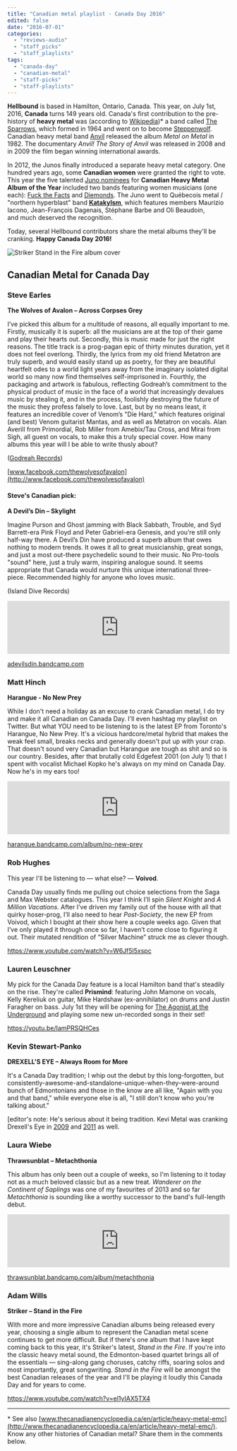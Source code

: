 ```yaml
---
title: "Canadian metal playlist - Canada Day 2016"
edited: false
date: "2016-07-01"
categories:
  - "reviews-audio"
  - "staff_picks"
  - "staff_playlists"
tags:
  - "canada-day"
  - "canadian-metal"
  - "staff-picks"
  - "staff-playlists"
---
```


**Hellbound** is based in Hamilton, Ontario, Canada. This year, on July 1st, 2016, **Canada** turns 149 years old. Canada's first contribution to the pre-history of **heavy metal** was (according to [Wikipedia](https://en.wikipedia.org/wiki/Canadian_heavy_metal))\* a band called [The Sparrows](https://en.wikipedia.org/wiki/The_Sparrows_(band)), which formed in 1964 and went on to become [Steppenwolf](http://steppenwolf.com/). Canadian heavy metal band [Anvil](http://my.tbaytel.net/tgallo/anvil/) released the album _Metal on Metal_ in 1982. The documentary _Anvil! The Story of Anvil_ was released in 2008 and in 2009 the film began winning international awards.

In 2012, the Junos finally introduced a separate heavy metal category. One hundred years ago, some **Canadian women** were granted the right to vote. This year the five talented [Juno nominees](http://junoawards.ca/nominees/) for **Canadian Heavy Metal Album of the Year** included two bands featuring women musicians (one each): [Fuck the Facts](https://fuckthefacts.bandcamp.com/) and [Diemonds](http://diemonds.net/). The Juno went to Québecois metal / "northern hyperblast" band **[Katakylsm](http://kataklysm.ca/)**, which features members Maurizio Iacono, Jean-François Dagenais, Stéphane Barbe and Oli Beaudoin, and much deserved the recognition.

Today, several Hellbound contributors share the metal albums they'll be cranking. **Happy Canada Day 2016!**

![Striker Stand in the Fire album cover](https://hellbound.ca/wp-content/uploads/2016/07/album-cover-striker-stand-in-the-fire-2016.jpg)

## Canadian Metal for Canada Day

### Steve Earles

**The Wolves of Avalon – Across Corpses Grey** 

I’ve picked this album for a multitude of reasons, all equally important to me. Firstly, musically it is superb: all the musicians are at the top of their game and play their hearts out. Secondly, this is music made for just the right reasons. The title track is a prog-pagan epic of thirty minutes duration, yet it does not feel overlong. Thirdly, the lyrics from my old friend Metatron are truly superb, and would easily stand up as poetry, for they are beautiful heartfelt odes to a world light years away from the imaginary isolated digital world so many now find themselves self-imprisoned in. Fourthly, the packaging and artwork is fabulous, reflecting Godreah’s commitment to the physical product of music in the face of a world that increasingly devalues music by stealing it, and in the process, foolishly destroying the future of the music they profess falsely to love. Last, but by no means least, it features an incredible cover of Venom’s "Die Hard," which features original (and best) Venom guitarist Mantas, and as well as Metatron on vocals. Alan Averill from Primordial, Rob Miller from Amebix/Tau Cross, and Mirai from Sigh, all guest on vocals, to make this a truly special cover. How many albums this year will I be able to write thusly about?

([Godreah Records](http://www.godreah.com))

[www.facebook.com/thewolvesofavalon](http://www.facebook.com/thewolvesofavalon)

#### Steve's Canadian pick:

**A Devil’s Din – Skylight**

Imagine Purson and Ghost jamming with Black Sabbath, Trouble, and Syd Barrett-era Pink Floyd and Peter Gabriel-era Genesis, and you’re still only half-way there. A Devil’s Din have produced a superb album that owes nothing to modern trends. It owes it all to great musicianship, great songs, and just a most out-there psychedelic sound to their music. No Pro-tools "sound" here, just a truly warm, inspiring analogue sound. It seems appropriate that Canada would nurture this unique international three-piece. Recommended highly for anyone who loves music.

(Island Dive Records)

<iframe style="border: 0; width: 100%; height: 120px;" src="https://bandcamp.com/EmbeddedPlayer/album=3296955265/size=large/bgcol=ffffff/linkcol=0687f5/tracklist=false/artwork=small/transparent=true/" seamless=""><a href="http://adevilsdin.bandcamp.com/album/skylight">SKYLIGHT by A Devil&#39;s Din</a></iframe>

[adevilsdin.bandcamp.com](https://adevilsdin.bandcamp.com/)

### Matt Hinch

**Harangue - No New Prey**

While I don't need a holiday as an excuse to crank Canadian metal, I do try and make it all Canadian on Canada Day. I'll even hashtag my playlist on Twitter. But what YOU need to be listening to is the latest EP from Toronto's Harangue, No New Prey. It's a vicious hardcore/metal hybrid that makes the weak feel small, breaks necks and generally doesn't put up with your crap. That doesn't sound very Canadian but Harangue are tough as shit and so is our country. Besides, after that brutally cold Edgefest 2001 (on July 1) that I spent with vocalist Michael Kopko he's always on my mind on Canada Day. Now he's in my ears too!

<iframe style="border: 0; width: 100%; height: 120px;" src="https://bandcamp.com/EmbeddedPlayer/album=4047050728/size=large/bgcol=ffffff/linkcol=0687f5/tracklist=false/artwork=small/transparent=true/" seamless=""><a href="http://harangue.bandcamp.com/album/no-new-prey">NO NEW PREY by HARANGUE</a></iframe>

[harangue.bandcamp.com/album/no-new-prey](https://harangue.bandcamp.com/album/no-new-prey)

### Rob Hughes

This year I'll be listening to — what else? — **Voivod**.

Canada Day usually finds me pulling out choice selections from the Saga and Max Webster catalogues. This year I think I’ll spin _Silent Knight_ and _A Million Vacations_. After I’ve driven my family out of the house with all that quirky hoser-prog, I’ll also need to hear _Post-Society_, the new EP from Voivod, which I bought at their show here a couple weeks ago. Given that I’ve only played it through once so far, I haven’t come close to figuring it out. Their mutated rendition of “Silver Machine” struck me as clever though.

https://www.youtube.com/watch?v=W6Jf5l5xspc

### Lauren Leuschner

My pick for the Canada Day feature is a local Hamilton band that's steadily on the rise. They're called **Prismind**: featuring John Mamone on vocals, Kelly Kereliuk on guitar, Mike Hardshaw (ex-annihilator) on drums and Justin Faragher on bass. July 1st they will be opening for [The Agonist at the Underground](https://www.facebook.com/events/534767273380216/) and playing some new un-recorded songs in their set!

https://youtu.be/IamPRSQHCes

### Kevin Stewart-Panko

**DREXELL'S EYE – Always Room for More**

It's a Canada Day tradition; I whip out the debut by this long-forgotten, but consistently-awesome-and-standalone-unique-when-they-were-around bunch of Edmontonians and those in the know are all like, "Again with you and that band," while everyone else is all, "I still don't know who you're talking about."

\[editor's note: He's serious about it being tradition. Kevi Metal was cranking Drexell's Eye in [2009](https://hellbound.ca/2009/07/staff-picks-favourite-canadian-metal-albums/) and [2011](https://hellbound.ca/2011/07/staff-picks-favourite-canadian-metal-songs/) as well.

### Laura Wiebe

**Thrawsunblat – Metachthonia**

This album has only been out a couple of weeks, so I'm listening to it today not as a much beloved classic but as a new treat. _Wanderer on the Continent of Saplings_ was one of my favourites of 2013 and so far _Metachthonia_ is sounding like a worthy successor to the band's full-length debut.

<iframe style="border: 0; width: 100%; height: 120px;" src="https://bandcamp.com/EmbeddedPlayer/album=3103126649/size=large/bgcol=ffffff/linkcol=0687f5/tracklist=false/artwork=small/transparent=true/" seamless=""><a href="http://thrawsunblat.bandcamp.com/album/metachthonia">Metachthonia by Thrawsunblat</a></iframe>

[thrawsunblat.bandcamp.com/album/metachthonia](https://thrawsunblat.bandcamp.com/album/metachthonia)

### Adam Wills

**Striker – Stand in the Fire**

With more and more impressive Canadian albums being released every year, choosing a single album to represent the Canadian metal scene continues to get more difficult. But if there's one album that I have kept coming back to this year, it's Striker's latest, _Stand in the Fire_. If you're into the classic heavy metal sound, the Edmonton-based quartet brings all of the essentials — sing-along gang choruses, catchy riffs, soaring solos and most importantly, great songwriting. _Stand in the Fire_ will be amongst the best Canadian releases of the year and I'll be playing it loudly this Canada Day and for years to come.

https://www.youtube.com/watch?v=el1yIAX5TX4

* * *

\* See also [www.thecanadianencyclopedia.ca/en/article/heavy-metal-emc](http://www.thecanadianencyclopedia.ca/en/article/heavy-metal-emc/). Know any other histories of Canadian metal? Share them in the comments below.
